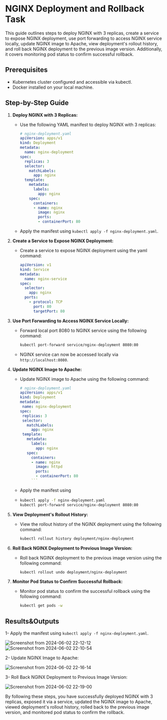 # NGINX Deployment and Rollback Task

This guide outlines steps to deploy NGINX with 3 replicas, create a service to expose NGINX deployment, use port forwarding to access NGINX service locally, update NGINX image to Apache, view deployment's rollout history, and roll back NGINX deployment to the previous image version. Additionally, it covers monitoring pod status to confirm successful rollback.

## Prerequisites

- Kubernetes cluster configured and accessible via kubectl.
- Docker installed on your local machine.

## Step-by-Step Guide

1. **Deploy NGINX with 3 Replicas:**
   - Use the following YAML manifest to deploy NGINX with 3 replicas:
     ```yaml
     # nginx-deployment.yaml
     apiVersion: apps/v1
     kind: Deployment
     metadata:
       name: nginx-deployment
     spec:
       replicas: 3
       selector:
         matchLabels:
           app: nginx
       template:
         metadata:
           labels:
             app: nginx
         spec:
           containers:
           - name: nginx
             image: nginx
             ports:
             - containerPort: 80
     ```
   - Apply the manifest using `kubectl apply -f nginx-deployment.yaml`.

2. **Create a Service to Expose NGINX Deployment:**
   - Create a service to expose NGINX deployment using the yaml command:
      ```yaml
      apiVersion: v1
      kind: Service
      metadata:
        name: nginx-service
      spec:
        selector:
          app: nginx
        ports:
          - protocol: TCP
            port: 80
            targetPort: 80
        ```

3. **Use Port Forwarding to Access NGINX Service Locally:**
   - Forward local port 8080 to NGINX service using the following command:
     ```bash
     kubectl port-forward service/nginx-deployment 8080:80
     ```
   - NGINX service can now be accessed locally via `http://localhost:8080`.

4. **Update NGINX Image to Apache:**
   - Update NGINX image to Apache using the following command:
      ```yaml
     # nginx-deployment.yaml
     apiVersion: apps/v1
     kind: Deployment
     metadata:
       name: nginx-deployment
     spec:
       replicas: 3
       selector:
         matchLabels:
           app: nginx
       template:
         metadata:
           labels:
             app: nginx
         spec:
           containers:
           - name: nginx
             image: httpd
             ports:
             - containerPort: 80
           ```  
   - Apply the manifest using
   - ```bash
     kubectl apply -f nginx-deployment.yaml
     kubectl port-forward service/nginx-deployment 8080:80
     ```

5. **View Deployment's Rollout History:**
   - View the rollout history of the NGINX deployment using the following command:
     ```bash
     kubectl rollout history deployment/nginx-deployment
     ```

6. **Roll Back NGINX Deployment to Previous Image Version:**
   - Roll back NGINX deployment to the previous image version using the following command:
     ```bash
     kubectl rollout undo deployment/nginx-deployment
     ```

7. **Monitor Pod Status to Confirm Successful Rollback:**
   - Monitor pod status to confirm the successful rollback using the following command:
     ```bash
     kubectl get pods -w
     ```

## Results&Outputs
1- Apply the manifest using `kubectl apply -f nginx-deployment.yaml`.

   ![Screenshot from 2024-06-02 22-12-12](https://github.com/marwantarek11/IVOLVE_Training/assets/167176241/4ebb38f6-7c65-4e1c-a3de-5df09991e0cb)
   ![Screenshot from 2024-06-02 22-10-54](https://github.com/marwantarek11/IVOLVE_Training/assets/167176241/559b58e6-a42a-49c7-8aa4-4fb64455537e)

2- Update NGINX Image to Apache:

   ![Screenshot from 2024-06-02 22-16-14](https://github.com/marwantarek11/IVOLVE_Training/assets/167176241/ba56f597-a207-46de-8c79-88d615092c1e)

3- Roll Back NGINX Deployment to Previous Image Version:

   ![Screenshot from 2024-06-02 22-19-00](https://github.com/marwantarek11/IVOLVE_Training/assets/167176241/b28cd950-d7b8-41bc-a729-7167c7a6bbf7)


By following these steps, you have successfully deployed NGINX with 3 replicas, exposed it via a service, updated the NGINX image to Apache, viewed deployment's rollout history, rolled back to the previous image version, and monitored pod status to confirm the rollback.
